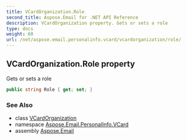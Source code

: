 ```yaml
---
title: VCardOrganization.Role
second_title: Aspose.Email for .NET API Reference
description: VCardOrganization property. Gets or sets a role
type: docs
weight: 60
url: /net/aspose.email.personalinfo.vcard/vcardorganization/role/
---
```

## VCardOrganization.Role property

Gets or sets a role

```csharp
public string Role { get; set; }
```

### See Also

* class [VCardOrganization](../)
* namespace [Aspose.Email.PersonalInfo.VCard](../../vcardorganization/)
* assembly [Aspose.Email](../../../)


